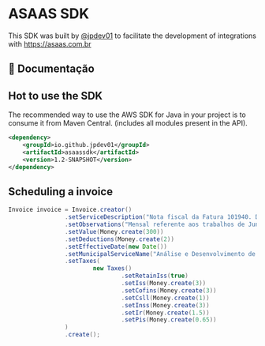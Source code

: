 # ASAAS SDK


This SDK was built by [@jpdev01](https://github.com/jpdev01) to facilitate the development of integrations with https://asaas.com.br

## :closed_book: Documentação

## Hot to use the SDK

The recommended way to use the AWS SDK for Java in your project is to consume it from Maven Central. (includes all modules present in the API).
```xml
<dependency>
    <groupId>io.github.jpdev01</groupId>
    <artifactId>asaassdk</artifactId>
    <version>1.2-SNAPSHOT</version>
</dependency>
```

## Scheduling a invoice
```java
Invoice invoice = Invoice.creator()
                .setServiceDescription("Nota fiscal da Fatura 101940. Descrição dos Serviços: ANÁLISE E DESENVOLVIMENTO DE SISTEMAS")
                .setObservations("Mensal referente aos trabalhos de Junho.")
                .setValue(Money.create(300))
                .setDeductions(Money.create(2))
                .setEffectiveDate(new Date())
                .setMunicipalServiceName("Análise e Desenvolvimento de Sistemas")
                .setTaxes(
                        new Taxes()
                                .setRetainIss(true)
                                .setIss(Money.create(3))
                                .setCofins(Money.create(3))
                                .setCsll(Money.create(1))
                                .setInss(Money.create(3))
                                .setIr(Money.create(1.5))
                                .setPis(Money.create(0.65))
                )
                .create();
```